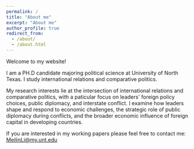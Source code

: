 ```yaml
---
permalink: /
title: "About me"
excerpt: "About me"
author_profile: true
redirect_from: 
  - /about/
  - /about.html
---
```


Welcome to my website!

I am a PH.D candidate majoring political science at University of North Texas. I study international relations and comparative politics. 

My research interests lie at the intersection of international relations and comparative politics, with a paticular focus on leaders' foreign policy choices, public diplomacy, and interstate conflict. I examine how leaders shape and respond to economic challenges, the strategic role of public diplomacy during conflicts, and the broader economic influence of foreign capital in developing countries. 

If you are interested in my working papers please feel free to contact me: [MeilinLi@my.unt.edu](mailto:MeilinLi@my.unt.edu)


